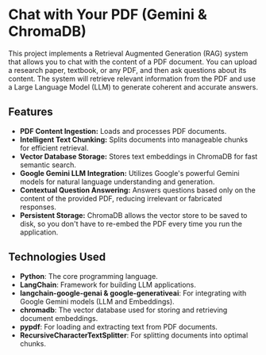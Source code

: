 <h1>Chat with Your PDF (Gemini & ChromaDB)</h1>
This project implements a Retrieval Augmented Generation (RAG) system that allows you to chat with the content of a PDF document. You can upload a research paper, textbook, or any PDF, and then ask questions about its content. The system will retrieve relevant information from the PDF and use a Large Language Model (LLM) to generate coherent and accurate answers.
<h2>Features</h2>
<ul>
  <li><b>PDF Content Ingestion:</b> Loads and processes PDF documents.</li>
  <li><b>Intelligent Text Chunking:</b> Splits documents into manageable chunks for efficient retrieval.</li>
  <li><b>Vector Database Storage:</b> Stores text embeddings in ChromaDB for fast semantic search.</li>
  <li><b>Google Gemini LLM Integration:</b> Utilizes Google's powerful Gemini models for natural language understanding and generation.</li>
  <li><b>Contextual Question Answering:</b> Answers questions based only on the content of the provided PDF, reducing irrelevant or fabricated responses.</li>
  <li><b>Persistent Storage:</b> ChromaDB allows the vector store to be saved to disk, so you don't have to re-embed the PDF every time you run the application.</li>
</ul>
<h2>Technologies Used</h2>
<ul>
<li><b>Python</b>: The core programming language.</li>
<li><b>LangChain</b>: Framework for building LLM applications.</li>
<li><b>langchain-google-genai & google-generativeai</b>: For integrating with Google Gemini models (LLM and Embeddings).</li>
<li><b>chromadb</b>: The vector database used for storing and retrieving document embeddings.</li>
<li><b>pypdf</b>: For loading and extracting text from PDF documents.</li>
<li><b>RecursiveCharacterTextSplitter</b>: For splitting documents into optimal chunks.</li>
</ul>
